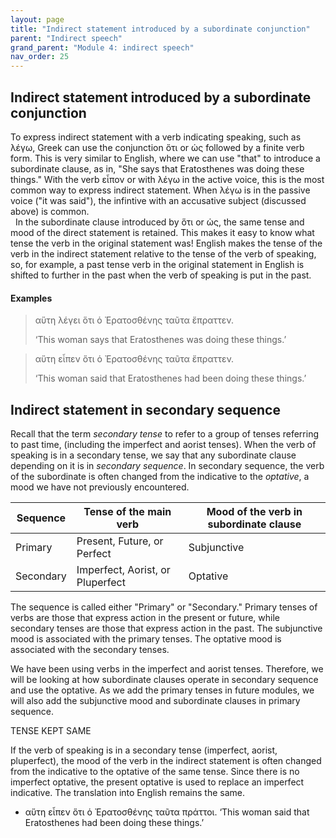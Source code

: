 ```yaml
---
layout: page
title: "Indirect statement introduced by a subordinate conjunction"
parent: "Indirect speech"
grand_parent: "Module 4: indirect speech"
nav_order: 25
---
```


## Indirect statement introduced by a subordinate conjunction


To express indirect statement with a verb indicating speaking, such as λέγω, Greek can use the conjunction ὅτι or ὡς followed by a finite verb form. This is very similar to English, where we can use "that" to introduce a subordinate clause, as in, "She says that Eratosthenes was doing these things."  With the verb εἶπον or with λέγω in the active voice, this is the most common way to express indirect statement. When λέγω is in the passive voice ("it was said"), the infintive with an accusative subject (discussed above) is common.  
 
In the subordinate clause introduced by ὅτι or ὡς, the same tense and mood of the direct statement is retained. This makes it easy to know what tense the verb in the original statement was! English makes the tense of the verb in the indirect statement relative to the tense of the verb of speaking, so, for example, a past tense verb in the original statement in English is shifted to further in the past when the verb of speaking is put in the past.

#### Examples

> αὕτη λέγει ὅτι ὁ Ἐρατοσθένης ταῦτα ἔπραττεν. 
>
> ‘This woman says that Eratosthenes was doing these things.’  

> αὕτη εἶπεν ὅτι ὁ Ἐρατοσθένης ταῦτα ἔπραττεν.
>
> ‘This woman said that Eratosthenes had been doing these things.’


## Indirect statement in secondary sequence

Recall that the term *secondary tense*  to refer to a group of tenses referring to past time, (including the imperfect and aorist tenses).  When the verb of speaking is in a secondary tense, we say that any subordinate clause depending on it is in *secondary sequence*. In secondary sequence, the verb of the subordinate is often changed from the indicative to the *optative*, a mood we have not previously encountered.


| Sequence | Tense of the main verb | Mood of the verb in subordinate clause |
| --- | --- | ---|
| Primary | Present, Future, or Perfect | Subjunctive |
| Secondary | Imperfect, Aorist, or Pluperfect | Optative |

The sequence is called either "Primary" or "Secondary." Primary tenses of verbs are those that express action in the present or future, while secondary tenses are those that express action in the past. The subjunctive mood is associated with the primary tenses. The optative mood is associated with the secondary tenses.


We have been using verbs in the imperfect and aorist tenses. Therefore, we will be looking at how subordinate clauses operate in secondary sequence and use the optative. As we add the primary tenses in future modules, we will also add the subjunctive mood and subordinate clauses in primary sequence.



TENSE KEPT SAME

If the verb of speaking is in a secondary tense (imperfect, aorist, pluperfect), the mood of the verb in the indirect statement is often changed from the indicative to the optative of the same tense. Since there is no imperfect optative, the present optative is used to replace an imperfect indicative. The translation into English remains the same.

- αὕτη εἶπεν ὅτι ὁ Ἐρατοσθένης ταῦτα πράττοι.
‘This woman said that Eratosthenes had been doing these things.’
